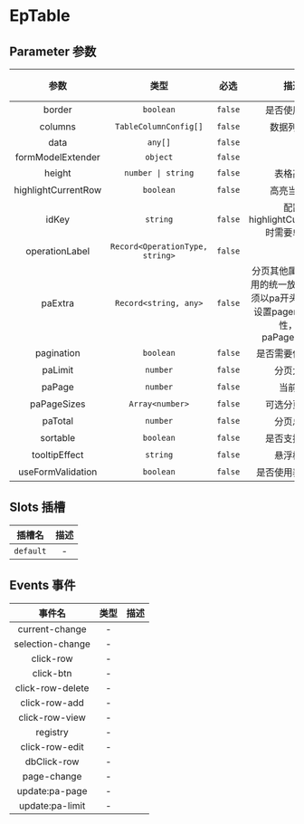 # EpTable
## Parameter 参数
| 参数 | 类型 | 必选 | 描述 | 默认值 |
| :-------: | :-------: | :-------: | :-------: | :-------: |
| border | `boolean` | `false` | 是否使用边框 | `false`|
| columns | `TableColumnConfig[]` | `false` | 数据列配置 | -|
| data | `any[]` | `false` |  | -|
| formModelExtender | `object` | `false` |  | -|
| height | `number \| string` | `false` | 表格高度 | -|
| highlightCurrentRow | `boolean` | `false` | 高亮当前行 | `false`|
| idKey | `string` | `false` | 配置highlightCurrentRow时需要单选框 | ``|
| operationLabel | `Record<OperationType, string>` | `false` |  | -|
| paExtra | `Record<string, any>` | `false` | 分页其他属性，不常用的统一放在此处,必须以pa开头，如需要设置pagerCount属性，则paPagerCount | -|
| pagination | `boolean` | `false` | 是否需要使用分页 | `false`|
| paLimit | `number` | `false` | 分页大小 | `20`|
| paPage | `number` | `false` | 当前页 | `1`|
| paPageSizes | `Array<number>` | `false` | 可选分页大小 | -|
| paTotal | `number` | `false` | 分页总数 | `0`|
| sortable | `boolean` | `false` | 是否支持排序 | `false`|
| tooltipEffect | `string` | `false` | 悬浮样式 | `dark`|
| useFormValidation | `boolean` | `false` | 是否使用表单验证 | `false`|
## Slots 插槽
|    插槽名    |  描述   |
|:---------:|:-----:|
| `default` | - |
## Events 事件
|   事件名   |   类型     |  描述      |
| :-------: | :-------: | :-------: |
| current-change | - |  |
| selection-change | - |  |
| click-row | - |  |
| click-btn | - |  |
| click-row-delete | - |  |
| click-row-add | - |  |
| click-row-view | - |  |
| registry | - |  |
| click-row-edit | - |  |
| dbClick-row | - |  |
| page-change | - |  |
| update:pa-page | - |  |
| update:pa-limit | - |  |
